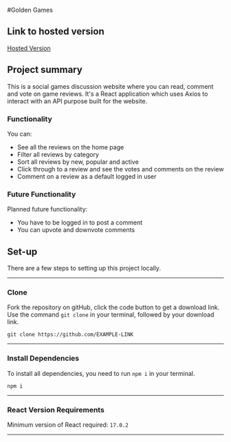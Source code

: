 #Golden Games

## Link to hosted version

[Hosted Version](https://golden-games.netlify.app/)

## Project summary

This is a social games discussion website where you can read, comment and vote on game reviews. It's a React application which uses Axios to interact with an API purpose built for the website.

### Functionality

You can:

- See all the reviews on the home page
- Filter all reviews by category
- Sort all reviews by new, popular and active
- Click through to a review and see the votes and comments on the review
- Comment on a review as a default logged in user

### Future Functionality

Planned future functionality:

- You have to be logged in to post a comment
- You can upvote and downvote comments

## Set-up

There are a few steps to setting up this project locally.

---

### Clone

Fork the repository on gitHub, click the code button to get a download link. Use the command `git clone` in your terminal, followed by your download link.

```
git clone https://github.com/EXAMPLE-LINK
```

---

### Install Dependencies

To install all dependencies, you need to run `npm i` in your terminal.

```
npm i
```

---

### React Version Requirements

Minimum version of React required: `17.0.2`

---
